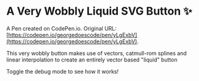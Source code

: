 # A Very Wobbly Liquid SVG Button ✨

A Pen created on CodePen.io. Original URL: [https://codepen.io/georgedoescode/pen/yLgExbV](https://codepen.io/georgedoescode/pen/yLgExbV).

This very wobbly button makes use of vectors, catmull-rom splines and linear interpolation to create an entirely vector based "liquid" button 

Toggle the debug mode to see how it works!
